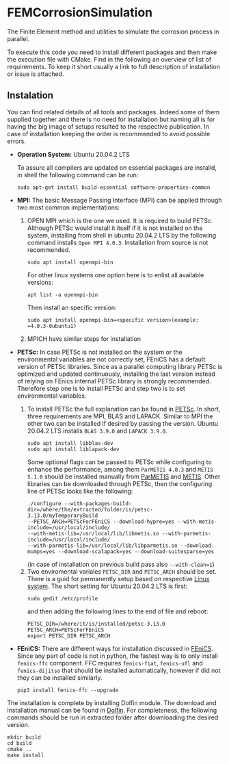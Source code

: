 # FEMCorrosionSimulation
The Finite Element method and utilities to simulate the corrosion process in parallel.

To execute this code you need to install different packages and then make the execution file with CMake. Find in the following an overview of list of requirements.
To keep it short usually a link to full description of installation or issue is attached.

## Instalation
You can find related details of all tools and packages. Indeed some of them supplied together and there is no need for installation but naming all is for having the big image of setups resulted to the respective publication. In case of installation keeping the order is recommended to avoid possible errors.

- **Operation System:** Ubuntu 20.04.2 LTS

  To assure all compilers are updated on essential packages are installd, in shell the following command can be run:
  ```shell
  sudo apt-get install build-essential software-properties-common
  ```
- **MPI:** The basic Message Passing Interface (MPI) can be applied through two most common implementations:
   1. OPEN MPI which is the one we used. It is required to build PETSc. Although PETSc would install it itself if it is not installed on the system, installing from shell in ubuntu 20.04.2 LTS by the following command installs `Open MPI 4.0.3`. Installation from source is not recommended.
        ```shell
        sudo apt install openmpi-bin
        ```
        For other linux systems one option here is to enlist all available versions:
        ```shell
        apt list -a openmpi-bin
        ```
        Then install an specific version:
        ```shell
        sudo apt install openmpi-bin=<specific version>(example: =4.0.3-0ubuntu1)
        ```
   2. MPICH havs similar steps for installation
- **PETSc:** In case PETSc is not installed on the system or the environmental variables are not correctly set, FEniCS has a default version of PETSc libraries. Since as a parallel computing library PETSc is optimized and updated continuously, installing the last version instead of relying on FEnics internal PETSc library is strongly recommended. Therefore step one is to install PETSc and step two is to set environmental variables.
   1. To install PETSc the full explanation can be found in [PETSc](https://www.mcs.anl.gov/petsc/documentation/installation.html). In short, three requirements are MPI, BLAS and LAPACK. Similar to MPI the other two can be installed if desired by passing the version. Ubuntu 20.04.2 LTS installs `BLAS 3.9.0` and `LAPACK 3.9.0`.
        ```shell
        sudo apt install libblas-dev
        sudo apt install liblapack-dev
        ```
        Some optional flags can be passed to PETSc while configuring to enhance the performance, among them `ParMETIS 4.0.3` and `METIS 5.1.0` should be installed manually from [ParMETIS](http://glaros.dtc.umn.edu/gkhome/metis/parmetis/download) and [METIS](http://glaros.dtc.umn.edu/gkhome/metis/metis/download). Other libraries can be downloaded through PETSc, then the configuring line of PETSc looks like the following:
        ```shell
        ./configure --with-packages-build-dir=/where/the/extracted/folder/is/petsc-3.13.0/myTemporaryBuild 
        --PETSC_ARCH=PETScForFEniCS --download-hypre=yes --with-metis-include=/usr/local/include/ 
        --with-metis-lib=/usr/local/lib/libmetis.so --with-parmetis-include=/usr/local/include/ 
        --with-parmetis-lib=/usr/local/lib/libparmetis.so --download-mumps=yes --download-scalapack=yes --download-suitesparse=yes
        ```
        (in case of installation on previous build pass also `--with-clean=1`)
   2. Two enviromental variales `PETSC_DIR` and `PETSC_ARCH` should be set. There is a guid for permanently setup based on respective [Linux system](https://unix.stackexchange.com/questions/117467/how-to-permanently-set-environmental-variables). The short setting for Ubuntu 20.04.2 LTS is first:
        ```shell
        sudo gedit /etc/profile
        ```
        and then adding the following lines to the end of file and reboot:
        ```shell
        PETSC_DIR=/where/it/is/installed/petsc-3.13.0 
        PETSC_ARCH=PETScForFEniCS 
        export PETSC_DIR PETSC_ARCH
        ```
- **FEniCS:** There are different ways for installation discussed in [FEniCS](https://fenics.readthedocs.io/en/latest/installation.html#id6). Since any part of code is not in python, the fastest way is to only install `fenics-ffc` component. FFC requires `fenics-fiat`, `fenics-ufl` and `fenics-dijitso` that should be installed automatically, however if did not they can be installed similarly.
  ```shell
  pip3 install fenics-ffc --upgrade
  ```
The installation is complete by installing Dolfin module. The download and installation manual can be found in [Dolfin](https://bitbucket.org/fenics-project/dolfin/src/master/). For completeness, the following commands should be run in extracted folder after downloading the desired version.
  ```shell
  mkdir build
  cd build
  cmake ..
  make install
  ```
